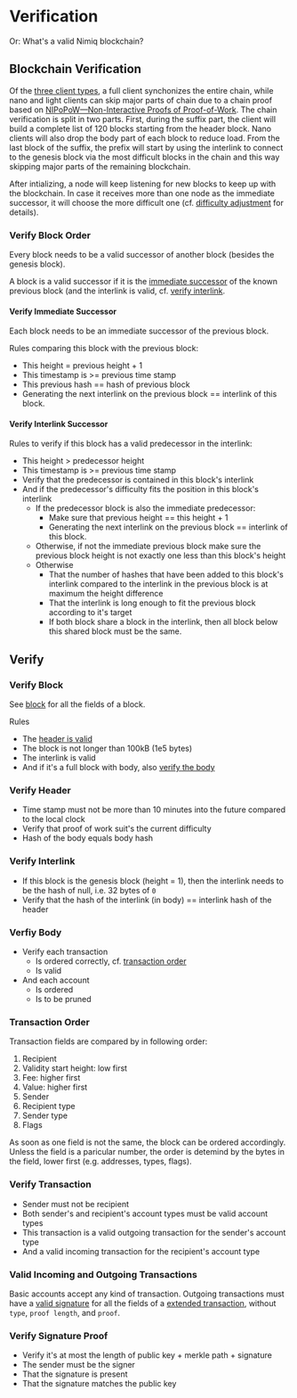 # Verification
Or: What's a valid Nimiq blockchain?

## Blockchain Verification
[//]: # (how many blocks in suffix? 120 or 240)

Of the [three client types](nodes-and-clients.md), a full client synchonizes the entire chain, while nano and light clients can skip major parts of chain due to a chain proof based on [NIPoPoW&mdash;Non-Interactive Proofs of Proof-of-Work](https://eprint.iacr.org/2017/963.pdf).
The chain verification is split in two parts. First, during the suffix part, the client will build a complete list of 120 blocks starting from the header block. Nano clients will also drop the body part of each block to reduce load. From the last block of the suffix, the prefix will start by using the interlink to connect to the genesis block via the most difficult blocks in the chain and this way skipping major parts of the remaining blockchain.

After intializing, a node will keep listening for new blocks to keep up with the blockchain. In case it receives more than one node as the immediate successor, it will choose the more difficult one (cf. [difficulty adjustment](https://nimiq.com/developer-reference/chapters/supply-and-reward.html#supply-and-rewards) for details).

### Verify Block Order
Every block needs to be a valid successor of another block (besides the genesis block).

A block is a valid successor if it is the [immediate successor](#verify-immediate-successor) of the known previous block (and the interlink is valid, cf. [verify interlink](#verify-interlink).

#### Verify Immediate Successor
Each block needs to be an immediate successor of the previous block.

Rules comparing this block with the previous block:

* This height = previous height + 1
* This timestamp is >= previous time stamp
* This previous hash == hash of previous block
* Generating the next interlink on the previous block == interlink of this block.

#### Verify Interlink Successor

Rules to verify if this block has a valid predecessor in the interlink:

* This height > predecessor height
* This timestamp is >= previous time stamp
* Verify that the predecessor is contained in this block's interlink
* And if the predecessor's difficulty fits the position in this block's interlink
    * If the predecessor block is also the immediate predecessor:
        * Make sure that previous height == this height + 1
        * Generating the next interlink on the previous block == interlink of this block.
    * Otherwise, if not the immediate previous block make sure the previous block height is not exactly one less than this block's height
    * Otherwise
        * That the number of hashes that have been added to this block's interlink compared to the interlink in the previous block is at maximum the height difference
        * That the interlink is long enough to fit the previous block according to it's target
        * If both block share a block in the interlink, then all block below this shared block must be the same.

## Verify

### Verify Block

See [block](block.md) for all the fields of a block.

Rules
* The [header is valid](#verify-header)
* The block is not longer than 100kB (1e5 bytes)
* The interlink is valid
* And if it's a full block with body, also [verify the body](#verify-body)

### Verify Header

* Time stamp must not be more than 10 minutes into the future compared to the local clock
* Verify that proof of work suit's the current difficulty
* Hash of the body equals body hash

### Verify Interlink

* If this block is the genesis block (height = 1), then the interlink needs to be the hash of null, i.e. 32 bytes of `0`
* Verify that the hash of the interlink (in body) == interlink hash of the header

### Verfiy Body

* Verify each transaction
    * Is ordered correctly, cf. [transaction order](#transaction-order)
    * Is valid
* And each account
    * Is ordered
    * Is to be pruned

### Transaction Order

Transaction fields are compared by in following order:

1. Recipient
2. Validity start height: low first
3. Fee: higher first
4. Value: higher first
5. Sender
6. Recipient type
7. Sender type
8. Flags

As soon as one field is not the same, the block can be ordered accordingly. Unless the field is a paricular number, the order is detemind by the bytes in the field, lower first (e.g. addresses, types, flags).

### Verify Transaction

* Sender must not be recipient
* Both sender's and recipient's account types must be valid account types
* This transaction is a valid outgoing transaction for the sender's account type
* And a valid incoming transaction for the recipient's account type

### Valid Incoming and Outgoing Transactions

Basic accounts accept any kind of transaction.
Outgoing transactions must have a [valid signature](#verify-signature-proof) for all the fields of a [extended transaction](transactions.md#extended-transaction), without `type`, `proof length`, and `proof`.

### Verify Signature Proof

* Verify it's at most the length of public key + merkle path + signature
* The sender must be the signer
* That the signature is present
* That the signature matches the public key
